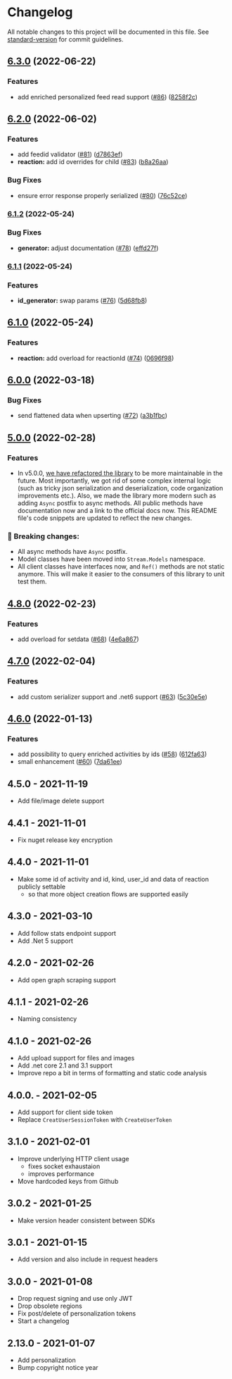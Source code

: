 # Changelog

All notable changes to this project will be documented in this file. See [standard-version](https://github.com/conventional-changelog/standard-version) for commit guidelines.

## [6.3.0](https://github.com/GetStream/stream-net/compare/6.2.0...6.3.0) (2022-06-22)


### Features

* add enriched personalized feed read support ([#86](https://github.com/GetStream/stream-net/issues/86)) ([8258f2c](https://github.com/GetStream/stream-net/commit/8258f2c1900097c4b591902af4384f72bc442416))

## [6.2.0](https://github.com/GetStream/stream-net/compare/6.1.2...6.2.0) (2022-06-02)


### Features

* add feedid validator ([#81](https://github.com/GetStream/stream-net/issues/81)) ([d7863ef](https://github.com/GetStream/stream-net/commit/d7863ef90502b1bc07836b4b32ebfdb9541a985c))
* **reaction:** add id overrides for child ([#83](https://github.com/GetStream/stream-net/issues/83)) ([b8a26aa](https://github.com/GetStream/stream-net/commit/b8a26aa229a902874c0897ba2b7d3689dfb7c7ad))


### Bug Fixes

* ensure error response properly serialized ([#80](https://github.com/GetStream/stream-net/issues/80)) ([76c52ce](https://github.com/GetStream/stream-net/commit/76c52cec89da7efd690c80821a69f802bec7ce5f))

### [6.1.2](https://github.com/GetStream/stream-net/compare/6.1.1...6.1.2) (2022-05-24)


### Bug Fixes

* **generator:** adjust documentation ([#78](https://github.com/GetStream/stream-net/issues/78)) ([effd27f](https://github.com/GetStream/stream-net/commit/effd27f075a62a37653675d8948e328d812a5ad4))

### [6.1.1](https://github.com/GetStream/stream-net/compare/6.1.0...6.1.1) (2022-05-24)


### Features

* **id_generator:** swap params ([#76](https://github.com/GetStream/stream-net/issues/76)) ([5d68fb8](https://github.com/GetStream/stream-net/commit/5d68fb89e9294690d0610c1a32feda3987e509a5))

## [6.1.0](https://github.com/GetStream/stream-net/compare/6.0.0...6.1.0) (2022-05-24)


### Features

* **reaction:** add overload for reactionId ([#74](https://github.com/GetStream/stream-net/issues/74)) ([0696f98](https://github.com/GetStream/stream-net/commit/0696f98423f0f783a03860e48dfcf831eab0f17f))

## [6.0.0](https://github.com/GetStream/stream-net/compare/5.0.0...6.0.0) (2022-03-18)


### Bug Fixes

* send flattened data when upserting ([#72](https://github.com/GetStream/stream-net/issues/72)) ([a3b1fbc](https://github.com/GetStream/stream-net/commit/a3b1fbcac8527da23e3ceea53b69f05513e25266))

## [5.0.0](https://github.com/GetStream/stream-net/compare/4.8.0...5.0.0) (2022-02-28)


### Features

- In v5.0.0, [we have refactored the library](https://github.com/GetStream/stream-net/pull/67) to be more maintainable in the future.
Most importantly, we got rid of some complex internal logic (such as tricky json serialization and deserialization, code organization improvements etc.).
Also, we made the library more modern such as adding `Async` postfix to async methods. All public
methods have documentation now and a link to the official docs now. This README file's code snippets are updated to reflect the new changes.

### 🚨 Breaking changes:
- All async methods have `Async` postfix.
- Model classes have been moved into `Stream.Models` namespace.
- All client classes have interfaces now, and `Ref()` methods are not static anymore. This will make it easier to the consumers of this library to unit test them.

## [4.8.0](https://github.com/GetStream/stream-net/compare/4.7.0...4.8.0) (2022-02-23)


### Features

* add overload for setdata ([#68](https://github.com/GetStream/stream-net/issues/68)) ([4e6a867](https://github.com/GetStream/stream-net/commit/4e6a867f13f4ed1d80a477de2b52063008a61ca9))

## [4.7.0](https://github.com/GetStream/stream-net/compare/4.6.0...4.7.0) (2022-02-04)


### Features

* add custom serializer support and .net6 support ([#63](https://github.com/GetStream/stream-net/issues/63)) ([5c30e5e](https://github.com/GetStream/stream-net/commit/5c30e5e03348ac52d3e82ac18b1daa73482cc172))

## [4.6.0](https://github.com/GetStream/stream-net/compare/4.5.0...4.6.0) (2022-01-13)


### Features

* add possibility to query enriched activities by ids ([#58](https://github.com/GetStream/stream-net/issues/58)) ([612fa63](https://github.com/GetStream/stream-net/commit/612fa6377885368f1bd98322ed53bcb0736e8313))
* small enhancement ([#60](https://github.com/GetStream/stream-net/issues/60)) ([7da61ee](https://github.com/GetStream/stream-net/commit/7da61ee2819f7007d18443489d99e61d5658c9a0))

## 4.5.0 - 2021-11-19

* Add file/image delete support

## 4.4.1 - 2021-11-01

* Fix nuget release key encryption

## 4.4.0 - 2021-11-01

* Make some id of activity and id, kind, user_id and data of reaction publicly settable
  - so that more object creation flows are supported easily

## 4.3.0 - 2021-03-10
* Add follow stats endpoint support
* Add .Net 5 support

## 4.2.0 - 2021-02-26
* Add open graph scraping support

## 4.1.1 - 2021-02-26
* Naming consistency

## 4.1.0 - 2021-02-26
* Add upload support for files and images
* Add .net core 2.1 and 3.1 support
* Improve repo a bit in terms of formatting and static code analysis

## 4.0.0. - 2021-02-05
* Add support for client side token
* Replace `CreatUserSessionToken` with `CreateUserToken`

## 3.1.0 - 2021-02-01
* Improve underlying HTTP client usage
  - fixes socket exhaustaion
  - improves performance
* Move hardcoded keys from Github

## 3.0.2 - 2021-01-25
* Make version header consistent between SDKs

## 3.0.1 - 2021-01-15
* Add version and also include in request headers

## 3.0.0 - 2021-01-08
* Drop request signing and use only JWT
* Drop obsolete regions
* Fix post/delete of personalization tokens
* Start a changelog

## 2.13.0 - 2021-01-07
* Add personalization
* Bump copyright notice year
